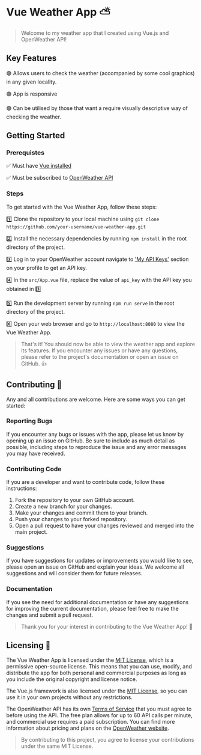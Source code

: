 # Vue Weather App :partly_sunny:

>Welcome to my weather app that I created using Vue.js and OpenWeather API!

## Key Features

:green_circle: Allows users to check the weather (accompanied by some cool graphics) in any given locality. 

:green_circle: App is responsive 

:green_circle: Can be utilised by those that want a require visually descriptive way of checking the weather.

## Getting Started

### Prerequistes

:white_check_mark: Must have [Vue installed](https://vuejs.org/guide/quick-start.html)

:white_check_mark: Must be subscribed to [OpenWeather API](https://openweathermap.org/api)

### Steps
To get started with the Vue Weather App, follow these steps:

:one: Clone the repository to your local machine using `git clone https://github.com/your-username/vue-weather-app.git`

:two: Install the necessary dependencies by running `npm install` in the root directory of the project.

:three: Log in to your OpenWeather account navigate to ['My API Keys'](https://home.openweathermap.org/api_keys) section on your profile to get an API key.

:four: In the `src/App.vue` file, replace the value of `api_key` with the API key you obtained in :three:

:five: Run the development server by running `npm run serve` in the root directory of the project.

:six: Open your web browser and go to `http://localhost:8080` to view the Vue Weather App.

>That's it! You should now be able to view the weather app and explore its features. If you encounter any issues or have any questions, please refer to the project's documentation or open an issue on GitHub. :thumbsup:



## Contributing :open_hands:

Any and all contributions are welcome. Here are some ways you can get started:

### Reporting Bugs

If you encounter any bugs or issues with the app, please let us know by opening up an issue on GitHub. Be sure to include as much detail as possible, including steps to reproduce the issue and any error messages you may have received.

### Contributing Code

If you are a developer and want to contribute code, follow these instructions:

1. Fork the repository to your own GitHub account.
2. Create a new branch for your changes.
3. Make your changes and commit them to your branch.
4. Push your changes to your forked repository.
5. Open a pull request to have your changes reviewed and merged into the main project.

### Suggestions

If you have suggestions for updates or improvements you would like to see, please open an issue on GitHub and explain your ideas. We welcome all suggestions and will consider them for future releases.

### Documentation

If you see the need for additional documentation or have any suggestions for improving the current documentation, please feel free to make the changes and submit a pull request.

>Thank you for your interest in contributing to the Vue Weather App! :pray:


## Licensing :scroll:

The Vue Weather App is licensed under the [MIT License](https://opensource.org/license/mit/), which is a permissive open-source license. This means that you can use, modify, and distribute the app for both personal and commercial purposes as long as you include the original copyright and license notice.

The Vue.js framework is also licensed under the [MIT License](https://opensource.org/license/mit/), so you can use it in your own projects without any restrictions.

The OpenWeather API has its own [Terms of Service](https://openweather.co.uk/privacy-policy) that you must agree to before using the API. The free plan allows for up to 60 API calls per minute, and commercial use requires a paid subscription. You can find more information about pricing and plans on the [OpenWeather website](https://openweathermap.org/price).

>By contributing to this project, you agree to license your contributions under the same MIT License.


